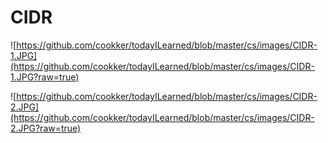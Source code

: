 # CIDR



![https://github.com/cookker/todayILearned/blob/master/cs/images/CIDR-1.JPG](https://github.com/cookker/todayILearned/blob/master/cs/images/CIDR-1.JPG?raw=true)



![https://github.com/cookker/todayILearned/blob/master/cs/images/CIDR-2.JPG](https://github.com/cookker/todayILearned/blob/master/cs/images/CIDR-2.JPG?raw=true)


